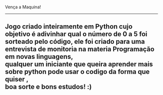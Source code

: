 Vença a Maquina!
_______________________________________________________________________________________________________________
Jogo criado inteiramente em Python cujo objetivo é adivinhar qual o número de 0 a 5 foi sorteado pelo código, 
ele foi criado para uma entrevista de monitoria na materia Programação em novas linguagens,                   
qualquer um iniciante que queira aprender mais sobre python pode usar o codigo da forma que quiser ,           
boa sorte e bons estudos! :)                                                                                  
---------------------------------------------------------------------------------------------------------------

